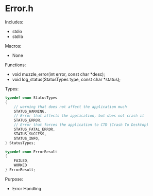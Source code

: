 # Error.h

Includes:
* stdio
* stdlib

Macros:
* None

Functions:
* void muzzle_error(int error, const char \*desc);
* void log_status(StatusTypes type, const char \*status);

Types:
```c
typedef enum StatusTypes
{
    // warning that does not affect the application much
    STATUS_WARNING,
    // Error that affects the application, but does not crash it
    STATUS_ERROR,
    // Error that forces the application to CTD (Crash To Desktop)
    STATUS_FATAL_ERROR,
    STATUS_SUCCESS,
    STATUS_INFO,
} StatusTypes;

typedef enum ErrorResult
{
    FAILED,
    WORKED
} ErrorResult;
```

Purpose:
* Error Handling
